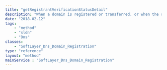 ```yaml
---
title: "getRegistrantVerificationStatusDetail"
description: "When a domain is registered or transferred, or when the registrant contact information is changed, the registrant must reply to an email requesting them to confirm that the submitted contact information is correct. This method returns the current state of the verification request. "
date: "2018-02-12"
tags:
    - "method"
    - "sldn"
    - "Dns"
classes:
    - "SoftLayer_Dns_Domain_Registration"
type: "reference"
layout: "method"
mainService : "SoftLayer_Dns_Domain_Registration"
---
```

